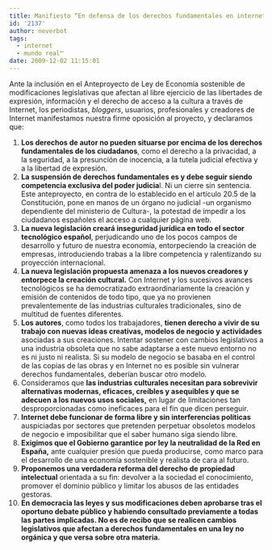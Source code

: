 ```yaml
---
title: Manifiesto “En defensa de los derechos fundamentales en internet”
id: '2137'
author: neverbot
tags:
  - internet
  - mundo real™
date: 2009-12-02 11:15:01
---
```


Ante la inclusión en el Anteproyecto de Ley de Economía sostenible de modificaciones legislativas que afectan al libre ejercicio de las libertades de expresión, información y el derecho de acceso a la cultura a través de Internet, los periodistas, _bloggers_, usuarios, profesionales y creadores de Internet manifestamos nuestra firme oposición al proyecto, y declaramos que:

1.  **Los derechos de autor no pueden situarse por encima de los derechos fundamentales de los ciudadanos**, como el derecho a la privacidad, a la seguridad, a la presunción de inocencia, a la tutela judicial efectiva y a la libertad de expresión.
2.  **La suspensión de derechos fundamentales es y debe seguir siendo competencia exclusiva del poder judicia**l. Ni un cierre sin sentencia. Este anteproyecto, en contra de lo establecido en el artículo 20.5 de la Constitución, pone en manos de un órgano no judicial -un organismo dependiente del ministerio de Cultura-, la potestad de impedir a los ciudadanos españoles el acceso a cualquier página web.
3.  **La nueva legislación creará inseguridad jurídica en todo el sector tecnológico español**, perjudicando uno de los pocos campos de desarrollo y futuro de nuestra economía, entorpeciendo la creación de empresas, introduciendo trabas a la libre competencia y ralentizando su proyección internacional.
4.  **La nueva legislación propuesta amenaza a los nuevos creadores y entorpece la creación cultural.** Con Internet y los sucesivos avances tecnológicos se ha democratizado extraordinariamente la creación y emisión de contenidos de todo tipo, que ya no provienen prevalentemente de las industrias culturales tradicionales, sino de multitud de fuentes diferentes.
5.  **Los autores**, como todos los trabajadores, **tienen derecho a vivir de su trabajo con nuevas ideas creativas, modelos de negocio y actividades** asociadas a sus creaciones. Intentar sostener con cambios legislativos a una industria obsoleta que no sabe adaptarse a este nuevo entorno no es ni justo ni realista. Si su modelo de negocio se basaba en el control de las copias de las obras y en Internet no es posible sin vulnerar derechos fundamentales, deberían buscar otro modelo.
6.  Consideramos que **las industrias culturales necesitan para sobrevivir alternativas modernas, eficaces, creíbles y asequibles y que se adecuen a los nuevos usos sociales,** en lugar de limitaciones tan desproporcionadas como ineficaces para el fin que dicen perseguir.
7.  **Internet debe funcionar de forma libre y sin interferencias políticas** auspiciadas por sectores que pretenden perpetuar obsoletos modelos de negocio e imposibilitar que el saber humano siga siendo libre.
8.  **Exigimos que el Gobierno garantice por ley la neutralidad de la Red en España,** ante cualquier presión que pueda producirse, como marco para el desarrollo de una economía sostenible y realista de cara al futuro.
9.  **Proponemos una verdadera reforma del derecho de propiedad intelectual** orientada a su fin: devolver a la sociedad el conocimiento, promover el dominio público y limitar los abusos de las entidades gestoras.
10.  ****En democracia las leyes y sus modificaciones deben aprobarse tras el oportuno debate público** y habiendo consultado previamente a todas las partes implicadas. No es de recibo que se realicen cambios legislativos que afectan a derechos fundamentales en una ley no orgánica y que versa sobre otra materia.**